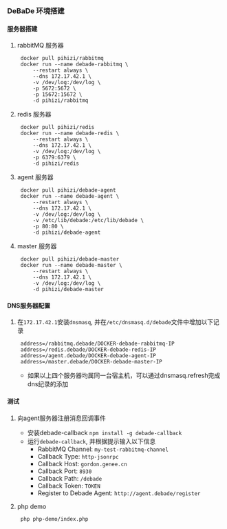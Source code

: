 ### DeBaDe 环境搭建

#### 服务器搭建

1. rabbitMQ 服务器

        docker pull pihizi/rabbitmq
        docker run --name debade-rabbitmq \
            --restart always \
            --dns 172.17.42.1 \
            -v /dev/log:/dev/log \
            -p 5672:5672 \
            -p 15672:15672 \
            -d pihizi/rabbitmq

2. redis 服务器

        docker pull pihizi/redis
        docker run --name debade-redis \
            --restart always \
            --dns 172.17.42.1 \
            -v /dev/log:/dev/log \
            -p 6379:6379 \
            -d pihizi/redis

3. agent 服务器

        docker pull pihizi/debade-agent
        docker run --name debade-agent \
            --restart always \
            --dns 172.17.42.1 \
            -v /dev/log:/dev/log \
            -v /etc/lib/debade:/etc/lib/debade \
            -p 80:80 \
            -d pihizi/debade-agent

4. master 服务器

        docker pull pihizi/debade-master
        docker run --name debade-master \
            --restart always \
            --dns 172.17.42.1 \
            -v /dev/log:/dev/log \
            -d pihizi/debade-master

#### DNS服务器配置

1. 在`172.17.42.1`安装`dnsmasq`, 并在`/etc/dnsmasq.d/debade`文件中增加以下记录

        address=/rabbitmq.debade/DOCKER-debade-rabbitmq-IP
        address=/redis.debade/DOCKER-debade-redis-IP
        address=/agent.debade/DOCKER-debade-agent-IP
        address=/master.debade/DOCKER-debade-master-IP

    * 如果以上四个服务器均属同一台宿主机，可以通过dnsmasq.refresh完成dns纪录的添加

#### 测试

1. 向agent服务器注册消息回调事件
    * 安装debade-callback `npm install -g debade-callback`
    * 运行`debade-callback`, 并根据提示输入以下信息
        * RabbitMQ Channel: `my-test-rabbitmq-channel`
        * Callback Type: `http-jsonrpc`
        * Callback Host: `gordon.genee.cn`
        * Callback Port: `8930`
        * Callback Path: `/debade`
        * Callback Token: `TOKEN`
        * Register to Debade Agent: `http://agent.debade/register`

2. php demo

        php php-demo/index.php

